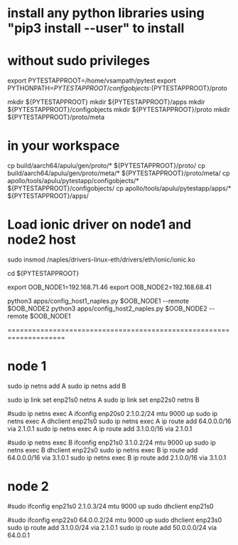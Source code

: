 # install any python libraries using "pip3 install <module> --user" to install
# without sudo privileges


export PYTESTAPPROOT=/home/vsampath/pytest
export PYTHONPATH=${PYTESTAPPROOT}/configobjects:${PYTESTAPPROOT}/proto

mkdir ${PYTESTAPPROOT}
mkdir ${PYTESTAPPROOT}/apps
mkdir ${PYTESTAPPROOT}/configobjects
mkdir ${PYTESTAPPROOT}/proto
mkdir ${PYTESTAPPROOT}/proto/meta

# in your workspace
cp build/aarch64/apulu/gen/proto/* ${PYTESTAPPROOT}/proto/
cp build/aarch64/apulu/gen/proto/meta/* ${PYTESTAPPROOT}/proto/meta/
cp apollo/tools/apulu/pytestapp/configobjects/* ${PYTESTAPPROOT}/configobjects/
cp apollo/tools/apulu/pytestapp/apps/* ${PYTESTAPPROOT}/apps/
 


# Load ionic driver on node1 and node2 host
sudo insmod /naples/drivers-linux-eth/drivers/eth/ionic/ionic.ko

cd ${PYTESTAPPROOT}

export OOB_NODE1=192.168.71.46
export OOB_NODE2=192.168.68.41

python3 apps/config_host1_naples.py $OOB_NODE1 --remote $OOB_NODE2
python3 apps/config_host2_naples.py $OOB_NODE2 --remote $OOB_NODE1


====================================================================


# node 1

sudo ip netns add A
sudo ip netns add B

sudo ip link set enp21s0 netns A
sudo ip link set enp22s0 netns B

#sudo ip netns exec A ifconfig enp20s0 2.1.0.2/24 mtu 9000 up
sudo ip netns exec A dhclient enp21s0
sudo ip netns exec A ip route add 64.0.0.0/16 via 2.1.0.1
sudo ip netns exec A ip route add 3.1.0.0/16 via 2.1.0.1

#sudo ip netns exec B ifconfig enp21s0 3.1.0.2/24 mtu 9000 up
sudo ip netns exec B dhclient enp22s0
sudo ip netns exec B ip route add 64.0.0.0/16 via 3.1.0.1
sudo ip netns exec B ip route add 2.1.0.0/16 via 3.1.0.1

# node 2

#sudo ifconfig enp21s0 2.1.0.3/24 mtu 9000 up
sudo dhclient enp21s0

#sudo ifconfig enp22s0 64.0.0.2/24 mtu 9000 up
sudo dhclient enp23s0
sudo ip route add 3.1.0.0/24 via 2.1.0.1
sudo ip route add 50.0.0.0/24 via 64.0.0.1

